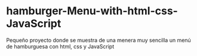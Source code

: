 # hamburger-Menu-with-html-css-JavaScript
 Pequeño proyecto donde se muestra de una menera muy sencilla un menú de hamburguesa con html, css y JavaScript 
